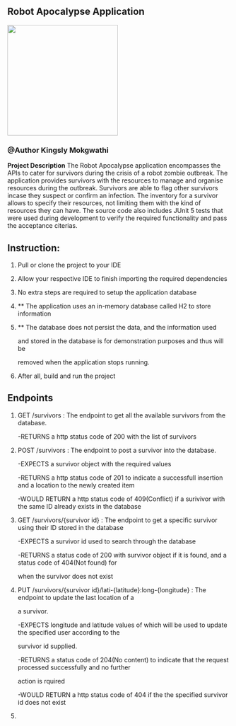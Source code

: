 ## Robot Apocalypse Application
<img src="https://github.com/kingslytshepiso/robotapocalypse/assets/83579824/c428920e-7c4c-4fed-adfa-5f3c49e65c8e" width="250" />

### @Author Kingsly Mokgwathi

**Project Description**
The Robot Apocalypse application encompasses the APIs to cater for survivors during the crisis of a robot zombie outbreak.
The application provides survivors with the resources to manage and organise resources during the outbreak. Survivors 
are able to flag other survivors incase they suspect or confirm an infection. The inventory for a survivor allows to 
specify their resources, not limiting them with the kind of resources they can have. The source code also includes JUnit 5
tests that were used during development to verify the required functionality and pass the acceptance citerias.

## Instruction:
  1. Pull or clone the project to your IDE
  1. Allow your respective IDE to finish importing the required dependencies
  1. No extra steps are required to setup the application database
  1. ** The application uses an in-memory database called H2 to store information
     
  1. ** The database does not persist the data, and the information used
     
     and stored in the database is for demonstration purposes and thus will be

     removed when the application stops running.
  1. After all, build and run the project

## Endpoints
  1. GET /survivors : The endpoint to get all the available survivors from the database.
       
       -RETURNS a http status code of 200 with the list of survivors
     
  3. POST /survivors : The endpoint to post a survivor into the database.
       
       -EXPECTS a survivor object with the required values
     
       -RETURNS a http status code of 201 to indicate a successfull insertion and a location to the newly created
         item
       
       -WOULD RETURN a http status code of 409(Conflict) if a surivivor with the same ID already exists in the
         database
  4. GET /survivors/{survivor id} : The endpoint to get a specific survivor using their ID stored in the database

     -EXPECTS a survivor id used to search through the database

     -RETURNS a status code of 200 with survivor object if it is found, and a status code of 404(Not found) for

     when the survivor does not exist

  5. PUT /survivors/{survivor id}/lati-{latitude}:long-{longitude} : The endpoint to update the last location of a

     a survivor.

     -EXPECTS longitude and latitude values of which will be used to update the specified user according to the

     survivor id supplied.

     -RETURNS a status code of 204(No content) to indicate that the request processed successfully and no further

     action is rquired

     -WOULD RETURN a http status code of 404 if the the specified survivor id does not exist

  6. 
       
